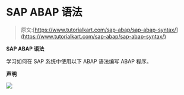 # SAP ABAP 语法

> 原文:[https://www.tutorialkart.com/sap-abap/sap-abap-syntax/](https://www.tutorialkart.com/sap-abap/sap-abap-syntax/)

**SAP ABAP 语法**

学习如何在 SAP 系统中使用以下 ABAP 语法编写 ABAP 程序。

**声明**

[![](../Images/925da31b32d6bc3827932f6c8afb11bb.png)](https://www.tutorialkart.com/)
